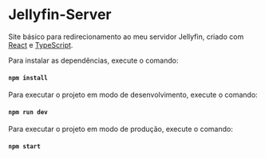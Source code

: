 # Jellyfin-Server

Site básico para redirecionamento ao meu servidor Jellyfin, criado com [React](https://pt-br.reactjs.org/) e [TypeScript](https://www.typescriptlang.org/).

Para instalar as dependências, execute o comando:
#### `npm install`

Para executar o projeto em modo de desenvolvimento, execute o comando:
#### `npm run dev`

Para executar o projeto em modo de produção, execute o comando:
#### `npm start`
